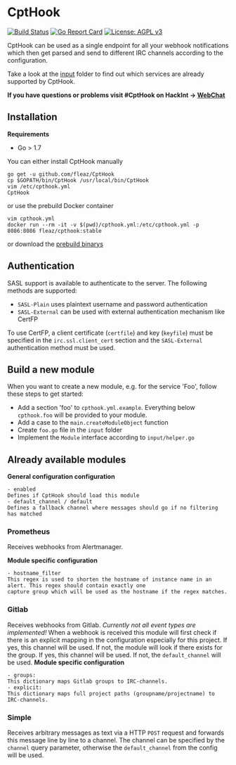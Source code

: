 # CptHook
[![Build Status](https://travis-ci.org/fleaz/CptHook.svg?branch=master)](https://travis-ci.org/fleaz/CptHook)
[![Go Report Card](https://goreportcard.com/badge/github.com/fleaz/CptHook)](https://goreportcard.com/report/github.com/fleaz/CptHook)
[![License: AGPL v3](https://img.shields.io/badge/License-AGPL%20v3-blue.svg)](https://github.com/fleaz/CptHook/blob/master/LICENSE)

CptHook can be used as a single endpoint for all your webhook notifications which then get parsed and send to
different IRC channels according to the configuration.

Take a look at the [input](https://github.com/fleaz/CptHook/tree/master/input) folder to find out which services are
already supported by CptHook.

**If you have questions or problems visit #CptHook on HackInt -> [WebChat](*https://webirc.hackint.org/#irc://irc.hackint.org/#CptHook)**

## Installation

**Requirements**
 * Go > 1.7

You can either install CptHook manually
```
go get -u github.com/fleaz/CptHook
cp $GOPATH/bin/CptHook /usr/local/bin/CptHook
vim /etc/cpthook.yml
CptHook
```

or use the prebuild Docker container

```
vim cpthook.yml
docker run --rm -it -v $(pwd)/cpthook.yml:/etc/cpthook.yml -p 8086:8086 fleaz/cpthook:stable
```

or download the [prebuild binarys](https://github.com/fleaz/CptHook/releases/latest)

## Authentication
SASL support is available to authenticate to the server.
The following methods are supported:
 - `SASL-Plain` uses plaintext username and password authentication
 - `SASL-External` can be used with external authentication mechanism like CertFP

To use CertFP, a client certificate (`certfile`) and key (`keyfile`) must be specified in the `irc.ssl.client_cert`
section and the `SASL-External` authentication method must be used.

## Build a new module
When you want to create a new module, e.g. for the service 'Foo', follow these steps to get started:
  - Add a section 'foo' to `cpthook.yml.example`. Everything below `cpthook.foo` will be provided to your module. 
  - Add a case to the `main.createModuleObject` function
  - Create `foo.go` file in the `input` folder
  - Implement the `Module` interface according to `input/helper.go`

## Already available modules

**General configuration configuration**
```
- enabled
Defines if CptHook should load this module
- default_channel / default
Defines a fallback channel where messages should go if no filtering has matched
```

### Prometheus
Receives webhooks from Alertmanager.

**Module specific configuration**
```
- hostname_filter
This regex is used to shorten the hostname of instance name in an alert. This regex should contain exactly one
capture group which will be used as the hostname if the regex matches.
```

### Gitlab
Receives webhooks from Gitlab. *Currently not all event types are implemented!* When a webhook is received this
module will first check if there is an explicit mapping in the configuration especially for this project. If yes,
this channel will be used. If not, the module will look if there exists for the group. If yes, this channel will be
used. If not, the `default_channel` will be used.
**Module specific configuration**
```
- groups:
This dictionary maps Gitlab groups to IRC-channels.
- explicit:
This dictionary maps full project paths (groupname/projectname) to IRC-channels.
```

### Simple
Receives arbitrary messages as text via a HTTP `POST` request and forwards this message line by line to a channel.
The channel can be specified by the `channel` query parameter, otherwise the `default_channel` from the config will
be used.
